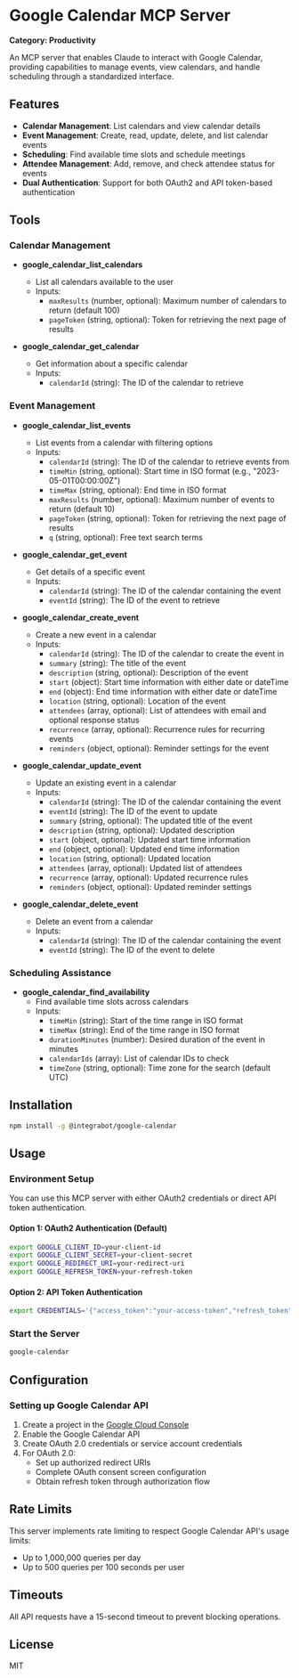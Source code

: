 # Google Calendar MCP Server

**Category: Productivity**

An MCP server that enables Claude to interact with Google Calendar, providing capabilities to manage events, view calendars, and handle scheduling through a standardized interface.

## Features

- **Calendar Management**: List calendars and view calendar details
- **Event Management**: Create, read, update, delete, and list calendar events
- **Scheduling**: Find available time slots and schedule meetings
- **Attendee Management**: Add, remove, and check attendee status for events
- **Dual Authentication**: Support for both OAuth2 and API token-based authentication

## Tools

### Calendar Management
- **google_calendar_list_calendars**
  - List all calendars available to the user
  - Inputs:
    - `maxResults` (number, optional): Maximum number of calendars to return (default 100)
    - `pageToken` (string, optional): Token for retrieving the next page of results

- **google_calendar_get_calendar**
  - Get information about a specific calendar
  - Inputs:
    - `calendarId` (string): The ID of the calendar to retrieve

### Event Management
- **google_calendar_list_events**
  - List events from a calendar with filtering options
  - Inputs:
    - `calendarId` (string): The ID of the calendar to retrieve events from
    - `timeMin` (string, optional): Start time in ISO format (e.g., "2023-05-01T00:00:00Z")
    - `timeMax` (string, optional): End time in ISO format
    - `maxResults` (number, optional): Maximum number of events to return (default 10)
    - `pageToken` (string, optional): Token for retrieving the next page of results
    - `q` (string, optional): Free text search terms

- **google_calendar_get_event**
  - Get details of a specific event
  - Inputs:
    - `calendarId` (string): The ID of the calendar containing the event
    - `eventId` (string): The ID of the event to retrieve

- **google_calendar_create_event**
  - Create a new event in a calendar
  - Inputs:
    - `calendarId` (string): The ID of the calendar to create the event in
    - `summary` (string): The title of the event
    - `description` (string, optional): Description of the event
    - `start` (object): Start time information with either date or dateTime
    - `end` (object): End time information with either date or dateTime
    - `location` (string, optional): Location of the event
    - `attendees` (array, optional): List of attendees with email and optional response status
    - `recurrence` (array, optional): Recurrence rules for recurring events
    - `reminders` (object, optional): Reminder settings for the event

- **google_calendar_update_event**
  - Update an existing event in a calendar
  - Inputs:
    - `calendarId` (string): The ID of the calendar containing the event
    - `eventId` (string): The ID of the event to update
    - `summary` (string, optional): The updated title of the event
    - `description` (string, optional): Updated description
    - `start` (object, optional): Updated start time information
    - `end` (object, optional): Updated end time information
    - `location` (string, optional): Updated location
    - `attendees` (array, optional): Updated list of attendees
    - `recurrence` (array, optional): Updated recurrence rules
    - `reminders` (object, optional): Updated reminder settings

- **google_calendar_delete_event**
  - Delete an event from a calendar
  - Inputs:
    - `calendarId` (string): The ID of the calendar containing the event
    - `eventId` (string): The ID of the event to delete

### Scheduling Assistance
- **google_calendar_find_availability**
  - Find available time slots across calendars
  - Inputs:
    - `timeMin` (string): Start of the time range in ISO format
    - `timeMax` (string): End of the time range in ISO format
    - `durationMinutes` (number): Desired duration of the event in minutes
    - `calendarIds` (array): List of calendar IDs to check
    - `timeZone` (string, optional): Time zone for the search (default UTC)

## Installation

```bash
npm install -g @integrabot/google-calendar
```

## Usage

### Environment Setup

You can use this MCP server with either OAuth2 credentials or direct API token authentication.

#### Option 1: OAuth2 Authentication (Default)

```bash
export GOOGLE_CLIENT_ID=your-client-id
export GOOGLE_CLIENT_SECRET=your-client-secret
export GOOGLE_REDIRECT_URI=your-redirect-uri
export GOOGLE_REFRESH_TOKEN=your-refresh-token
```

#### Option 2: API Token Authentication

```bash
export CREDENTIALS='{"access_token":"your-access-token","refresh_token":"your-refresh-token","token_type":"Bearer","expiry_date":1234567890000}'
```

### Start the Server

```bash
google-calendar
```

## Configuration

### Setting up Google Calendar API

1. Create a project in the [Google Cloud Console](https://console.cloud.google.com/)
2. Enable the Google Calendar API
3. Create OAuth 2.0 credentials or service account credentials
4. For OAuth 2.0:
   - Set up authorized redirect URIs
   - Complete OAuth consent screen configuration
   - Obtain refresh token through authorization flow

## Rate Limits

This server implements rate limiting to respect Google Calendar API's usage limits:
- Up to 1,000,000 queries per day
- Up to 500 queries per 100 seconds per user

## Timeouts

All API requests have a 15-second timeout to prevent blocking operations.

## License

MIT 